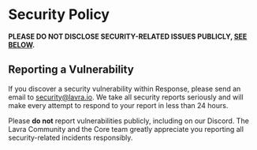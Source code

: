 # Security Policy

**PLEASE DO NOT DISCLOSE SECURITY-RELATED ISSUES PUBLICLY, [SEE BELOW](#reporting-a-vulnerability).**

## Reporting a Vulnerability

If you discover a security vulnerability within Response, please send an email to security@lavra.io. We take all security reports seriously and will make every attempt to respond to your report in less than 24 hours.

Please **do not** report vulnerabilities publicly, including on our Discord. The Lavra Community and the Core team greatly appreciate you reporting all security-related incidents responsibly.
